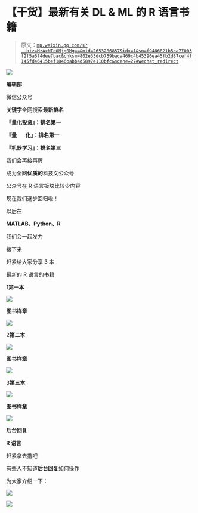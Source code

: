 # 【干货】最新有关 DL & ML 的 R 语言书籍

> 原文：[`mp.weixin.qq.com/s?__biz=MzAxNTc0Mjg0Mg==&mid=2653286857&idx=1&sn=f9486821b5ca77003f2f5a6f4dee7bac&chksm=802e33dcb759baca469c4b45396ea45fb2d87cef4f145fd46415bef1846babbad5897e110bfc&scene=27#wechat_redirect`](http://mp.weixin.qq.com/s?__biz=MzAxNTc0Mjg0Mg==&mid=2653286857&idx=1&sn=f9486821b5ca77003f2f5a6f4dee7bac&chksm=802e33dcb759baca469c4b45396ea45fb2d87cef4f145fd46415bef1846babbad5897e110bfc&scene=27#wechat_redirect)

![](img/1062cd2e5e7eaaf42b8f336260a5b683.png)

**编辑部**

微信公众号

**关键字**全网搜索**最新排名**

**『量化投资』：排名第一**

**『量       化』：排名第一**

**『机器学习』：排名第三**

我们会再接再厉

成为全网**优质的**科技文公众号

公众号在 R 语言板块比较少内容

现在我们逐步回归啦！

以后在

**MATLAB、Python、R**

我们会一起发力

接下来

赶紧给大家分享 3 本

最新的 R 语言的书籍

1**第一本**

![](img/ef1ff1bb39314ddd710d3970e94f4834.png)

**图书样章**

![](img/86fe584fc695dce3825b66a9494e47d4.png)

2**第二本**

![](img/f231dfc9ae106809123eaf7976611904.png)

**图书样章**

![](img/e59cc4421231774a6f5cebceca128eb2.png)

3**第三本**

![](img/5aa933b9b07e75a63cd58a8996c7ed21.png)

**图书样章**

![](img/1c191dce65b62ba5532ac9ec23d7ec6a.png)

**后台回复**

**R 语言**

赶紧拿去撸吧

有些人不知道**后台回复**如何操作

为大家介绍一下：

![](img/7537482e4c324701e86fa338ded0a566.png)

![](img/b96ca30e84da4d2fcd8692a7ddbe677b.png)